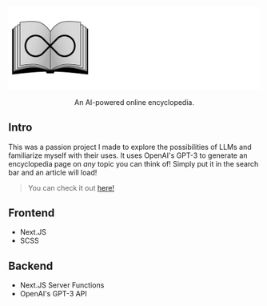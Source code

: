 <p align="center">
  <img src="app/assets/Logo-wide.svg" />
  <p align="center">An AI-powered online encyclopedia.</p>
</p>

## Intro
This was a passion project I made to explore the possibilities of LLMs and familiarize myself with their uses. It uses OpenAI's GPT-3 to generate an encyclopedia page on *any* topic you can think of! Simply put it in the search bar and an article will load!

> You can check it out [here!](https://infinipedia.onrender.com)

## Frontend
- Next.JS
- SCSS

## Backend
- Next.JS Server Functions
- OpenAI's GPT-3 API
